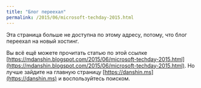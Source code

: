 ```yaml
---
title: "Блог переехал"
permalink: /2015/06/microsoft-techday-2015.html
---
```

Эта страница больше не доступна по этому адресу, потому, что блог переехал на новый хостинг.

Вы всё ещё можете прочитать статью по этой ссылке [https://mdanshin.blogspot.com/2015/06/microsoft-techday-2015.html](https://mdanshin.blogspot.com/2015/06/microsoft-techday-2015.html). Но лучше зайдите на главную страницу [https://danshin.ms](https://danshin.ms) и воспользуйтесь поиском.